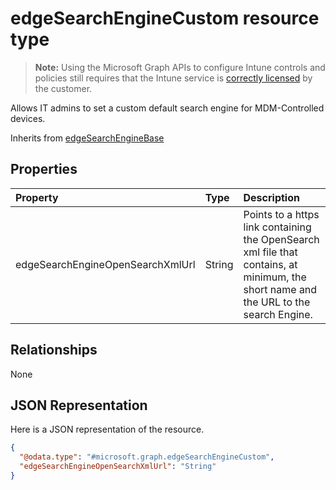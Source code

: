 # edgeSearchEngineCustom resource type

> **Note:** Using the Microsoft Graph APIs to configure Intune controls and policies still requires that the Intune service is [correctly licensed](https://go.microsoft.com/fwlink/?linkid=839381) by the customer.

Allows IT admins to set a custom default search engine for MDM-Controlled devices.

Inherits from [edgeSearchEngineBase](../resources/intune_deviceconfig_edgesearchenginebase.md)

## Properties
|Property|Type|Description|
|:---|:---|:---|
|edgeSearchEngineOpenSearchXmlUrl|String|Points to a https link containing the OpenSearch xml file that contains, at minimum, the short name and the URL to the search Engine.|

## Relationships
None
## JSON Representation
Here is a JSON representation of the resource.
<!--{
  "blockType": "resource",
  "baseType": "microsoft.graph.edgeSearchEngineBase",
  "@odata.type": "microsoft.graph.edgeSearchEngineCustom"
}-->
``` json
{
  "@odata.type": "#microsoft.graph.edgeSearchEngineCustom",
  "edgeSearchEngineOpenSearchXmlUrl": "String"
}
```




